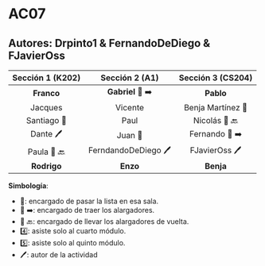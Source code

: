 # AC07

## Autores: Drpinto1 & FernandoDeDiego & FJavierOss  

|  **Sección 1 (K202)**       |     **Sección 2 (A1)**     |      **Sección 3 (CS204)**    |
|:--------------------------: | :--------------------------: | :--------------------------: |
|  **Franco**   |   **Gabriel** :battery: :arrow_right:  |      **Pablo**          |
|        Jacques          |       Vicente       |    Benja Martínez :book:   |
|      Santiago :book:    |      Paul        |      Nicolás :battery: :back:    |
|   Dante :pen:    |          Juan :book:        |             Fernando :battery: :arrow_right:        |
|  Paula :battery: :back:  |        FerndandoDeDiego :pen:           |          FJavierOss :pen:          |
| **Rodrigo**  | **Enzo** | **Benja** |

**Simbología**:

- :book:: encargado de pasar la lista en esa sala.
- :battery: :arrow_right:: encargado de traer los alargadores.
- :battery: :back:: encargado de llevar los alargadores de vuelta.
- :four:: asiste solo al cuarto módulo.
- :five:: asiste solo al quinto módulo.
- :pen:: autor de la actividad
